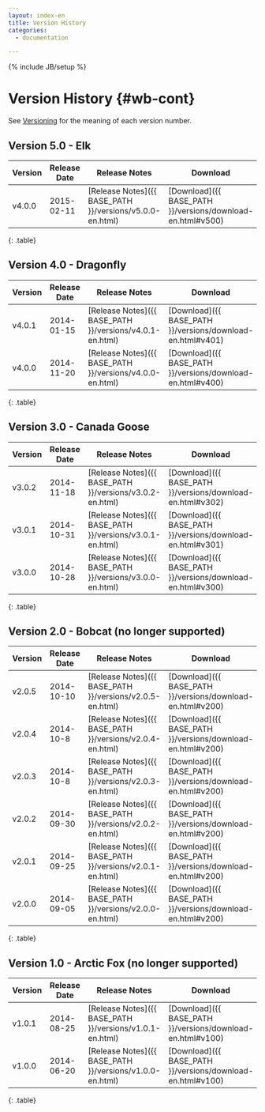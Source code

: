 ```yaml
---
layout: index-en
title: Version History
categories:
  - documentation

---
```

{% include JB/setup %}

# Version History {#wb-cont}

<div class="toc"></div>

See [Versioning](version-info-en.html) for the meaning of each version number.

## Version 5.0 - Elk

| Version | Release Date | Release Notes | Download |
|---|---|---|---|
| v4.0.0 | 2015-02-11 | [Release Notes]({{ BASE_PATH }}/versions/v5.0.0-en.html) | [Download]({{ BASE_PATH }}/versions/download-en.html#v500) |
{: .table}

## Version 4.0 - Dragonfly

| Version | Release Date | Release Notes | Download |
|---|---|---|---|
| v4.0.1 | 2014-01-15 | [Release Notes]({{ BASE_PATH }}/versions/v4.0.1-en.html) | [Download]({{ BASE_PATH }}/versions/download-en.html#v401) |
| v4.0.0 | 2014-11-20 | [Release Notes]({{ BASE_PATH }}/versions/v4.0.0-en.html) | [Download]({{ BASE_PATH }}/versions/download-en.html#v400) |
{: .table}


## Version 3.0 - Canada Goose

| Version | Release Date | Release Notes | Download |
|---|---|---|---|
| v3.0.2 | 2014-11-18 | [Release Notes]({{ BASE_PATH }}/versions/v3.0.2-en.html) | [Download]({{ BASE_PATH }}/versions/download-en.html#v302) |
| v3.0.1 | 2014-10-31 | [Release Notes]({{ BASE_PATH }}/versions/v3.0.1-en.html) | [Download]({{ BASE_PATH }}/versions/download-en.html#v301) |
| v3.0.0 | 2014-10-28 | [Release Notes]({{ BASE_PATH }}/versions/v3.0.0-en.html) | [Download]({{ BASE_PATH }}/versions/download-en.html#v300) |
{: .table}

## Version 2.0 - Bobcat (no longer supported)

| Version | Release Date | Release Notes | Download |
|---|---|---|---|
| v2.0.5 | 2014-10-10 | [Release Notes]({{ BASE_PATH }}/versions/v2.0.5-en.html) | [Download]({{ BASE_PATH }}/versions/download-en.html#v200) |
| v2.0.4 | 2014-10-8 | [Release Notes]({{ BASE_PATH }}/versions/v2.0.4-en.html) | [Download]({{ BASE_PATH }}/versions/download-en.html#v200) |
| v2.0.3 | 2014-10-8 | [Release Notes]({{ BASE_PATH }}/versions/v2.0.3-en.html) | [Download]({{ BASE_PATH }}/versions/download-en.html#v200) |
| v2.0.2 | 2014-09-30 | [Release Notes]({{ BASE_PATH }}/versions/v2.0.2-en.html) | [Download]({{ BASE_PATH }}/versions/download-en.html#v200) |
| v2.0.1 | 2014-09-25 | [Release Notes]({{ BASE_PATH }}/versions/v2.0.1-en.html) | [Download]({{ BASE_PATH }}/versions/download-en.html#v200) |
| v2.0.0 | 2014-09-05 | [Release Notes]({{ BASE_PATH }}/versions/v2.0.0-en.html) | [Download]({{ BASE_PATH }}/versions/download-en.html#v200) |
{: .table}

## Version 1.0 - Arctic Fox (no longer supported)

| Version | Release Date | Release Notes | Download |
|---|---|---|---|
| v1.0.1 | 2014-08-25 | [Release Notes]({{ BASE_PATH }}/versions/v1.0.1-en.html) | [Download]({{ BASE_PATH }}/versions/download-en.html#v100) |
| v1.0.0 | 2014-06-20 | [Release Notes]({{ BASE_PATH }}/versions/v1.0.0-en.html) | [Download]({{ BASE_PATH }}/versions/download-en.html#v100) |
{: .table}
